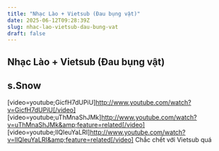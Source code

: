 ```yaml
---
title: "Nhạc Lào + Vietsub (Đau bụng vật)"
date: 2025-06-12T09:28:39Z
slug: nhac-lao-vietsub-dau-bung-vat
draft: false
---
```


## Nhạc Lào + Vietsub (Đau bụng vật)

## s.Snow

[video=youtube;GicfH7dUPiU]http://www.youtube.com/watch?v=GicfH7dUPiU[/video]
[video=youtube;uThMnaShJMk]http://www.youtube.com/watch?v=uThMnaShJMk&amp;feature=related[/video]
[video=youtube;llQleuYaLRI]http://www.youtube.com/watch?v=llQleuYaLRI&amp;feature=related[/video]
Chắc chết với Vietsub quá